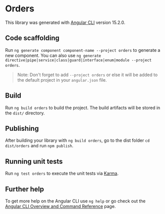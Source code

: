 # Orders

This library was generated with [Angular CLI](https://github.com/angular/angular-cli) version 15.2.0.

## Code scaffolding

Run `ng generate component component-name --project orders` to generate a new component. You can also use `ng generate directive|pipe|service|class|guard|interface|enum|module --project orders`.
> Note: Don't forget to add `--project orders` or else it will be added to the default project in your `angular.json` file. 

## Build

Run `ng build orders` to build the project. The build artifacts will be stored in the `dist/` directory.

## Publishing

After building your library with `ng build orders`, go to the dist folder `cd dist/orders` and run `npm publish`.

## Running unit tests

Run `ng test orders` to execute the unit tests via [Karma](https://karma-runner.github.io).

## Further help

To get more help on the Angular CLI use `ng help` or go check out the [Angular CLI Overview and Command Reference](https://angular.io/cli) page.
